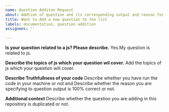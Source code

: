 ```yaml
---
name: Question Additon Request
about: Addtion of question and its corresponding output and reason for question output.
title: Want to Add a new question to the list
labels: documentation, question addition
assignees: ''

---
```


**Is your question  related to a js? Please describe.**
Yes.My question is related to js.

**Describe the topics of js which your question wil cover.**
Add the topics of js  which your question will cover.

**Describe Truthfullness of your code**
Describe whether you have run the code in your machine or not and Describe whether the reason you are specifying to question output is 100% correct or not.

**Additional context**
Describe whether the question you are adding in this repository is duplicated or not.
